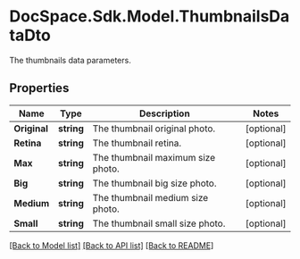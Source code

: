 # DocSpace.Sdk.Model.ThumbnailsDataDto
The thumbnails data parameters.

## Properties

Name | Type | Description | Notes
------------ | ------------- | ------------- | -------------
**Original** | **string** | The thumbnail original photo. | [optional] 
**Retina** | **string** | The thumbnail retina. | [optional] 
**Max** | **string** | The thumbnail maximum size photo. | [optional] 
**Big** | **string** | The thumbnail big size photo. | [optional] 
**Medium** | **string** | The thumbnail medium size photo. | [optional] 
**Small** | **string** | The thumbnail small size photo. | [optional] 

[[Back to Model list]](../README.md#documentation-for-models) [[Back to API list]](../README.md#documentation-for-api-endpoints) [[Back to README]](../README.md)

